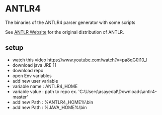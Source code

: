 # ANTLR4
The binaries of the ANTLR4 parser generator with some scripts

See [ANTLR Website](https://www.antlr.org/) for the original distribution of ANTLR.

## setup
- watch this video https://www.youtube.com/watch?v=pa8qG0I10_I
- download java JRE 11 
- download repo 
- open Env variables 
- add new user variable 
- variable name : ANTLR4_HOME
- variable value : path to repo ex. 'C:\Users\asayedal\Downloads\antlr4-master'
- add new Path : %ANTLR4_HOME%\bin
- add new Path : %JAVA_HOME%\bin
